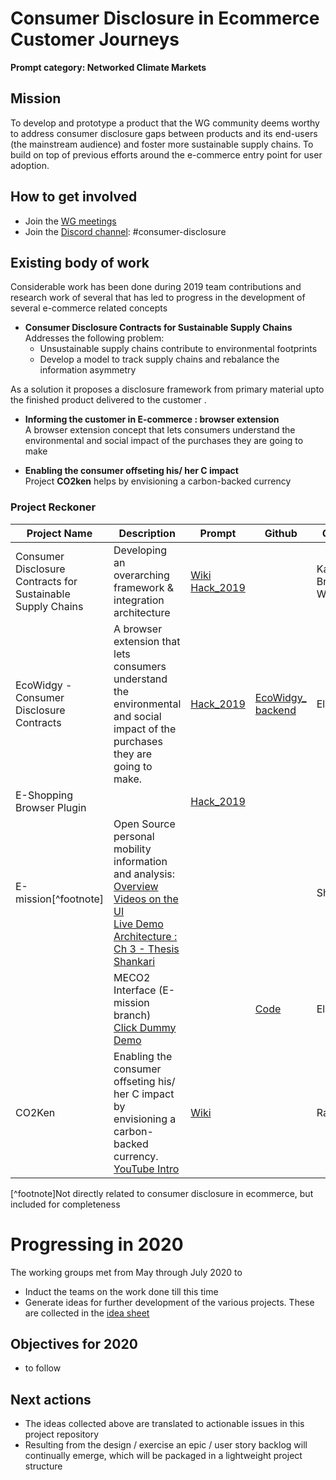 # Consumer Disclosure in Ecommerce Customer Journeys

**Prompt category: Networked Climate Markets** 

## Mission 
To develop and prototype a product that the WG community deems worthy to address consumer disclosure gaps between products and its end-users (the mainstream audience) and foster more sustainable supply chains. To build on top of previous efforts around the e-commerce entry point for user adoption.

## How to get involved
- Join the [WG meetings](https://collabathon-docs.openclimate.earth/hacks/2020-working-groups/consumer-disclosure-working-group/meetings-2020) 
- Join the [Discord channel](https://discordapp.com/invite/jpD4Vc7): #consumer-disclosure 

## Existing body of work

Considerable work has been done during 2019 team contributions and research work of several that has led to progress in the development of several e-commerce related concepts

- **Consumer Disclosure Contracts for Sustainable Supply Chains**\
Addresses the following problem:
    - Unsustainable supply chains contribute to environmental footprints
    - Develop a model to track supply chains and rebalance the information asymmetry 

As a solution it proposes a disclosure framework from primary material upto the finished product delivered to the customer .

- **Informing the customer in E-commerce : browser extension**<br> 
A browser extension concept that lets consumers understand the environmental and social impact of the purchases they are going to make

- **Enabling the consumer offseting his/ her C impact**\
Project **CO2ken** helps by envisioning a carbon-backed currency

### Project Reckoner

| Project Name                                                | Description                                                                                                                                | Prompt           | Github              | Contact                |
|-------------------------------------------------------------|--------------------------------------------------------------------------------------------------------------------------------------------|------------------|---------------------|------------------------|
| Consumer Disclosure Contracts for Sustainable Supply Chains | Developing an overarching framework &  integration architecture                                                                            | [Wiki   Hack_2019](https://app.gitbook.com/@open-climate/s/open-climate-collabathon/hacks/team-contributions/consumer-disclosure-and-sustainable-supply-chains/single-sustainability-score) |                     | Karolina Bryce WanYing |
| EcoWidgy - Consumer Disclosure Contracts                    | A browser extension that lets consumers understand the environmental and social impact of the purchases they are going to make.            | [Hack_2019](https://collabathon-docs.openclimate.earth/hacks/team-contributions/consumer-disclosure-and-sustainable-supply-chains/consumer-disclosure-contracts-or-eco-widgy)        | [EcoWidgy_   backend](https://github.com/OpenClimateProject/ecowidgy_backend) | Eleftherios            |
| E-Shopping Browser Plugin                                   |                                                                                                                                            | [Hack_2019](https://collabathon-docs.openclimate.earth/hacks/team-contributions/consumer-disclosure-and-sustainable-supply-chains/consumer-disclosure-contracts-or-eco-widgy)        |                     |                        |
| E-mission[^footnote]                                                   | Open Source personal mobility information and analysis:  <br>[Overview](https://github.com/e-mission/e-mission-docs/#overview)<br>     [Videos on the UI](https://nextcloud.damajash.org/s/MTE4y3tJeX4g6sG)<br>   [Live Demo](https://e-mission.eecs.berkeley.edu/#/client_setup?new_client=urap2017emotion&clear_usercache=true&clear_local_storage=true)<br>    [Architecture : Ch 3 - Thesis Shankari](https://www2.eecs.berkeley.edu/Pubs/TechRpts/2019/EECS-2019-180.pdf) |                  |                     | Shankari               |
|                                                             | MECO2 Interface (E-mission branch)<br>   [Click Dummy Demo](https://xd.adobe.com/view/c95f14ba-4c09-478b-67dd-18ce412dca66-bf6e/)                                                                              |                  | [Code](https://github.com/open-source-lab-DFKI/meco2-phone)                    | Eleftherios            |
| CO2Ken                                                      | Enabling the consumer offseting his/ her C impact by envisioning a carbon-backed currency.   <br> [YouTube Intro](https://youtu.be/r7oeNbfVQ78)                                 | [Wiki](https://collabathon-docs.openclimate.earth/prompts-1/prompts/networked-climate-markets/co2ken)             |                     | Raphael                |
[^footnote]Not directly related to consumer disclosure in ecommerce, but included for completeness

# Progressing in 2020  

The working groups met from May through July 2020 to 
- Induct the teams on the work done till this time  
- Generate ideas for further development of the various projects.  These are collected in the [idea sheet](https://docs.google.com/spreadsheets/d/1aOJ76HEbkgeFsF7z_4wJlfufQRievMcwAIvPl_aCwRM/edit?usp=sharing) 

## Objectives for 2020
- to follow

## Next actions 
- The ideas collected above are translated to actionable issues in this project repository
- Resulting from the design / exercise an epic / user story backlog will continually emerge, which will be packaged in a lightweight project structure


